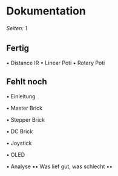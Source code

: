 # Dokumentation
###### Seiten: 1
## Fertig
• Distance IR
• Linear Poti
• Rotary Poti
## Fehlt noch
• Einleitung

• Master Brick

• Stepper Brick

• DC Brick

• Joystick

• OLED

• Analyse
•• Was lief gut, was schlecht
••  
